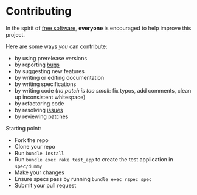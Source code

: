 # Contributing

In the spirit of [free software][1], **everyone** is encouraged to help improve this project.

Here are some ways *you* can contribute:

* by using prerelease versions
* by reporting [bugs][2]
* by suggesting new features
* by writing or editing documentation
* by writing specifications
* by writing code (*no patch is too small*: fix typos, add comments, clean up inconsistent whitespace)
* by refactoring code
* by resolving [issues][2]
* by reviewing patches

Starting point:

* Fork the repo
* Clone your repo
* Run `bundle install`
* Run `bundle exec rake test_app` to create the test application in `spec/dummy`
* Make your changes
* Ensure specs pass by running `bundle exec rspec spec`
* Submit your pull request

[1]: http://www.fsf.org/licensing/essays/free-sw.html
[2]: https://github.com/spree-contrib/sspree_address_book/issues

